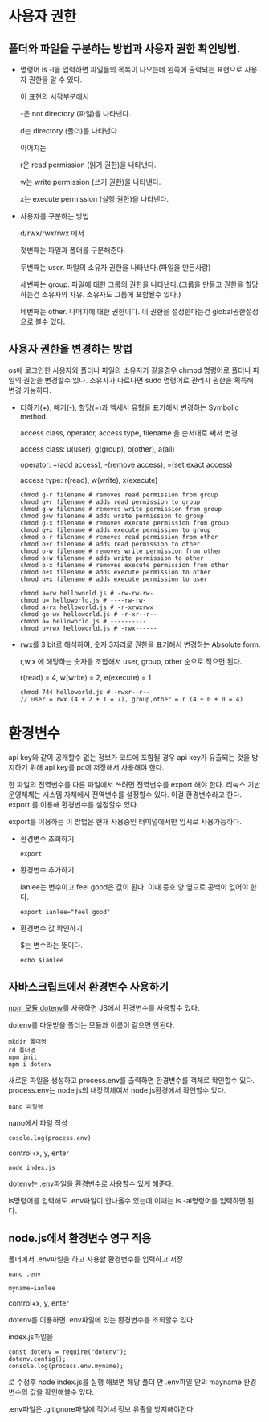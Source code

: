 # 사용자 권한 

## 폴더와 파일을 구분하는 방법과 사용자 권한 확인방법.

* 명령어 ls -l을 입력하면 파일들의 목록이 나오는데 왼쪽에 출력되는 표현으로 사용자 권한을 알 수 있다.

    이 표현의 시작부분에서 
    
    -은 not directory (파일)을 나타낸다.

    d는 directory (폴더)를 나타낸다.

    이어지는 

    r은 read permission (읽기 권한)을 나타낸다.

    w는 write permission (쓰기 권한)을 나타낸다.

    x는 execute permission (실행 권한)을 나타낸다.

* 사용자를 구분하는 방법

    d/rwx/rwx/rwx 에서 

    첫번째는 파일과 폴더를 구분해준다.

    두번째는 user. 파일의 소유자 권한을 나타낸다.(파일을 만든사람)

    세번째는 group. 파일에 대한 그룹의 권한을 나타낸다.(그룹을 만들고 권한을 할당하는건 소유자의 자유. 소유자도 그룹에 포함될수 있다.)

    네번째는 other. 나머지에 대한 권한이다. 이 권한을 설정한다는건 global권한설정으로 볼수 있다.

## 사용자 권한을 변경하는 방법

os에 로그인한 사용자와 폴더나 파일의 소유자가 같을경우 chmod 명령어로 폴더나 파일의 권한을 변경할수 있다. 소유자가 다르다면 sudo 명령어로 관리자 권한을 획득해 변경 가능하다.

*  더하기(+), 빼기(-), 할당(=)과 액세서 유형을 표기해서 변경하는 Symbolic method.

    access class, operator, access type, filename 을 순서대로 써서 변경

    access class: u(user), g(group), o(other), a(all)

    operator: +(add access), -(remove access), =(set exact access)

    access type: r(read), w(write), x(execute)

    ```
    chmod g-r filename # removes read permission from group
    chmod g+r filename # adds read permission to group
    chmod g-w filename # removes write permission from group
    chmod g+w filename # adds write permission to group
    chmod g-x filename # removes execute permission from group
    chmod g+x filename # adds execute permission to group
    chmod o-r filename # removes read permission from other
    chmod o+r filename # adds read permission to other
    chmod o-w filename # removes write permission from other
    chmod o+w filename # adds write permission to other
    chmod o-x filename # removes execute permission from other
    chmod o+x filename # adds execute permission to other
    chmod u+x filename # adds execute permission to user

    chmod a=rw helloworld.js # -rw-rw-rw-
    chmod u= helloworld.js # ----rw-rw-
    chmod a+rx helloworld.js # -r-xrwxrwx
    chmod go-wx helloworld.js # -r-xr--r--
    chmod a= helloworld.js # ----------
    chmod u+rwx helloworld.js # -rwx------
    ```

* rwx를 3 bit로 해석하여, 숫자 3자리로 권한을 표기해서 변경하는 Absolute form.

    r,w,x 에 해당하는 숫자를 조합해서 user, group, other 순으로 적으면 된다.

    r(read) = 4, w(write) = 2, e(execute) = 1

    ```
    chmod 744 helloworld.js # -rwxr--r-- 
    // user = rwx (4 + 2 + 1 = 7), group,other = r (4 + 0 + 0 = 4)
    ```

# 환경변수

api key와 같이 공개할수 없는 정보가 코드에 포함될 경우 api key가 유출되는 것을 방지하기 위해 api key를 pc에 저장해서 사용해야 한다.

한 파일의 전역변수를 다른 파일에서 쓰려면 전역변수를 export 해야 한다. 리눅스 기반 운영체체는 시스템 자체에서 전역변수를 설정할수 있다. 이걸 환경변수라고 한다. export 를 이용해 환경변수를 설정할수 있다.

export를 이용하는 이 방법은 현재 사용중인 터미널에서만 임시로 사용가능하다.

* 환경변수 조회하기 

    ```
    export
    ```

* 환경변수 추가하기

    ianlee는 변수이고 feel good은 값이 된다. 이때 등호 양 옆으로 공백이 없어야 한다.

    ```
    export ianlee="feel good"
    ```

* 환경변수 값 확인하기

    $는 변수라는 뜻이다.

    ```
    echo $ianlee
    ```

## 자바스크립트에서 환경변수 사용하기

[npm 모듈 dotenv](https://www.npmjs.com/package/dotenv#Config)를 사용하면 JS에서 환경변수를 사용할수 있다.

dotenv를 다운받을 폴더는 모듈과 이름이 같으면 안된다.

```
mkdir 폴더명
cd 폴더명
npm init 
npm i dotenv
```

새로운 파일을 생성하고 process.env를 출력하면 환경변수를 객체로 확인할수 있다. process.env는 node.js의 내장객체여서 node.js환경에서 확인할수 있다.

```
nano 파일명
```
nano에서 파일 작성
```
cosole.log(process.env)
```
control+x, y, enter

```
node index.js
```

dotenv는 .env파일을 환경변수로 사용할수 있게 해준다.

ls명령어를 입력해도 .env파일이 안나올수 있는데 이때는 ls -al명령어를 입력하면 된다.

## node.js에서 환경변수 영구 적용

폴더에서 .env파일을 하고 사용할 환경변수를 입력하고 저장

```
nano .env
```

```
myname=ianlee
```

control+x, y, enter

dotenv를 이용하면 .env파일에 있는 환경변수를 조회할수 있다.

index.js파일을 

```
const dotenv = require("dotenv");
dotenv.config();
console.log(process.env.myname);
```

로 수정후 node index.js를 실행 해보면 해당 폴더 안 .env파일 안의 mayname 환경변수의 값을 확인해볼수 있다.

.env파일은 .gitignore파일에 적어서 정보 유출을 방지해야한다.